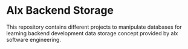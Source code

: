 # Alx Backend Storage
This repository contains different projects to manipulate databases for learning backend development data storage concept provided by alx software engineering.